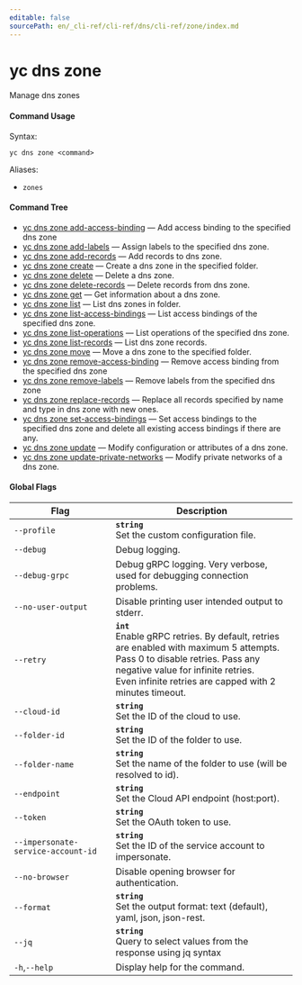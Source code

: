 ```yaml
---
editable: false
sourcePath: en/_cli-ref/cli-ref/dns/cli-ref/zone/index.md
---
```


# yc dns zone

Manage dns zones

#### Command Usage

Syntax: 

`yc dns zone <command>`

Aliases: 

- `zones`

#### Command Tree

- [yc dns zone add-access-binding](add-access-binding.md) — Add access binding to the specified dns zone
- [yc dns zone add-labels](add-labels.md) — Assign labels to the specified dns zone.
- [yc dns zone add-records](add-records.md) — Add records to dns zone.
- [yc dns zone create](create.md) — Create a dns zone in the specified folder.
- [yc dns zone delete](delete.md) — Delete a dns zone.
- [yc dns zone delete-records](delete-records.md) — Delete records from dns zone.
- [yc dns zone get](get.md) — Get information about a dns zone.
- [yc dns zone list](list.md) — List dns zones in folder.
- [yc dns zone list-access-bindings](list-access-bindings.md) — List access bindings of the specified dns zone.
- [yc dns zone list-operations](list-operations.md) — List operations of the specified dns zone.
- [yc dns zone list-records](list-records.md) — List dns zone records.
- [yc dns zone move](move.md) — Move a dns zone to the specified folder.
- [yc dns zone remove-access-binding](remove-access-binding.md) — Remove access binding from the specified dns zone
- [yc dns zone remove-labels](remove-labels.md) — Remove labels from the specified dns zone
- [yc dns zone replace-records](replace-records.md) — Replace all records specified by name and type in dns zone with new ones.
- [yc dns zone set-access-bindings](set-access-bindings.md) — Set access bindings to the specified dns zone and delete all existing access bindings if there are any.
- [yc dns zone update](update.md) — Modify configuration or attributes of a dns zone.
- [yc dns zone update-private-networks](update-private-networks.md) — Modify private networks of a dns zone.

#### Global Flags

| Flag | Description |
|----|----|
|`--profile`|<b>`string`</b><br/>Set the custom configuration file.|
|`--debug`|Debug logging.|
|`--debug-grpc`|Debug gRPC logging. Very verbose, used for debugging connection problems.|
|`--no-user-output`|Disable printing user intended output to stderr.|
|`--retry`|<b>`int`</b><br/>Enable gRPC retries. By default, retries are enabled with maximum 5 attempts.<br/>Pass 0 to disable retries. Pass any negative value for infinite retries.<br/>Even infinite retries are capped with 2 minutes timeout.|
|`--cloud-id`|<b>`string`</b><br/>Set the ID of the cloud to use.|
|`--folder-id`|<b>`string`</b><br/>Set the ID of the folder to use.|
|`--folder-name`|<b>`string`</b><br/>Set the name of the folder to use (will be resolved to id).|
|`--endpoint`|<b>`string`</b><br/>Set the Cloud API endpoint (host:port).|
|`--token`|<b>`string`</b><br/>Set the OAuth token to use.|
|`--impersonate-service-account-id`|<b>`string`</b><br/>Set the ID of the service account to impersonate.|
|`--no-browser`|Disable opening browser for authentication.|
|`--format`|<b>`string`</b><br/>Set the output format: text (default), yaml, json, json-rest.|
|`--jq`|<b>`string`</b><br/>Query to select values from the response using jq syntax|
|`-h`,`--help`|Display help for the command.|
